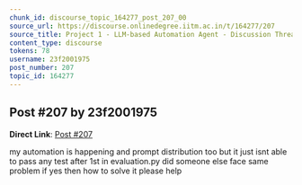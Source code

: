 ```yaml
---
chunk_id: discourse_topic_164277_post_207_00
source_url: https://discourse.onlinedegree.iitm.ac.in/t/164277/207
source_title: Project 1 - LLM-based Automation Agent - Discussion Thread [TDS Jan 2025]
content_type: discourse
tokens: 78
username: 23f2001975
post_number: 207
topic_id: 164277
---
```


## Post #207 by 23f2001975

**Direct Link**: [Post #207](https://discourse.onlinedegree.iitm.ac.in/t/164277/207)

my automation is happening and prompt distribution too but it just isnt able to pass any test after 1st in evaluation.py did someone else face same problem if yes then how to solve it please help
